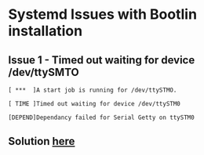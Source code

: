 # Systemd Issues with Bootlin installation

## Issue 1 - Timed out waiting for device /dev/ttySMTO

`[ ***  ]A start job is running for /dev/ttySTMO.`

`[ TIME ]Timed out waiting for device /dev/ttySTM0`

`[DEPEND]Dependancy failed for Serial Getty on ttySTM0`

## Solution [here](https://github.com/systemd/systemd/issues/10914#issuecomment-441454307)



